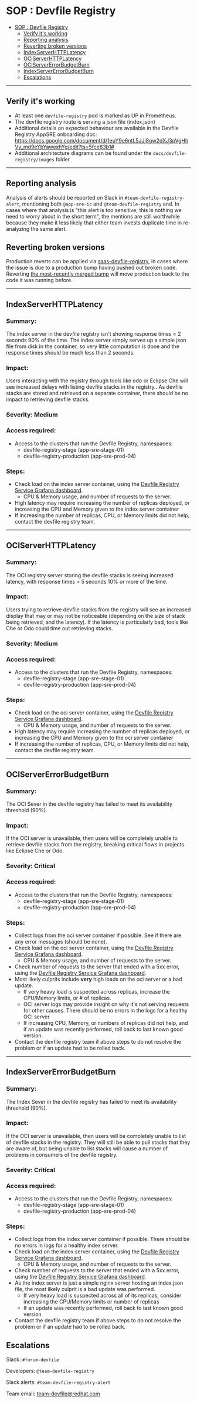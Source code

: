 # SOP : Devfile Registry

<!-- TOC depthTo:2 -->

- [SOP : Devfile Registry](#sop--devfile-registry)
    - [Verify it's working](#verify-its-working)
    - [Reporting analysis](#reporting-analysis)
    - [Reverting broken versions](#reverting-broken-versions)
    - [IndexServerHTTPLatency](#indexserverhttplatency)
    - [OCIServerHTTPLatency](#ociserverhttplatency)
    - [OCIServerErrorBudgetBurn](#ociservererrorbudgetburn)
    - [IndexServerErrorBudgetBurn](#indexservererrorbudgetburn)
    - [Escalations](#escalations)

<!-- /TOC -->

---

## Verify it's working

- At least one `devfile-registry` pod is marked as UP in Prometheus.
- The devfile registry route is serving a json file (index.json)
- Additional details on expected behaviour are available in the Devfile Registry AppSRE onboarding doc: https://docs.google.com/document/d/1euY9e6ntL5JJj8gw2dXJ3pVgHhVy_md9eYbYawexhYg/edit?ts=5fce83b1#
- Additional architecture diagrams can be found under the `docs/devfile-registry/images` folder

---

## Reporting analysis

Analysis of alerts should be reported on Slack in `#team-devfile-registry-alert`, mentioning both `@app-sre-ic` and `@team-devfile-registry` and.
In cases where that analysis is "this alert is too sensitive; this is nothing we need to worry about in the short term", the mentions are still worthwhile because they make it less likely that either team invests duplicate time in re-analyzing the same alert.

## Reverting broken versions

Production reverts can be applied via [saas-devfile-registry][], in cases where the issue is due to a production bump having pushed out broken code.
Reverting [the most-recently merged bump][saas-devfile-registry-bump] will move production back to the code it was running before.

---

## IndexServerHTTPLatency

### Summary:

The index server in the devfile registry isn't showing response times < 2 seconds 90% of the time. The index server simply serves up a simple json file from disk in the container, so very little computation is done and the response times should be much less than 2 seconds.

### Impact:

Users interacting with the registry through tools like odo or Eclipse Che will see increased delays with listing devfile stacks in the registry.. As devfile stacks are stored and retrieved on a separate container, there should be no impact to retrieving devfile stacks.

### Severity: Medium

### Access required:

- Access to the clusters that run the Devfile Registry, namespaces:
    - devfile-registry-stage (app-sre-stage-01)
    - devfile-registry-production (app-sre-prod-04)

### Steps:

- Check load on the index server container, using the [Devfile Registry Service Grafana dashboard][].
    - CPU & Memory usage, and number of requests to the server.
- High latency may require increasing the number of replicas deployed, or increasing the CPU and Memory given to the index server container
- If increasing the number of replicas, CPU, or Memory limits did not help, contact the devfile registry team.
---

## OCIServerHTTPLatency

### Summary:

The OCI registry server storing the devfile stacks is seeing increased latency, with response times > 5 seconds 10% or more of the time.

### Impact:

Users trying to retrieve devfile stacks from the registry will see an increased display that may or may not be noticeable (depending on the size of stack being retrieved, and the latency). If the latency is particularly bad, tools like Che or Odo could time out retrieving stacks.

### Severity: Medium

### Access required:

- Access to the clusters that run the Devfile Registry, namespaces:
    - devfile-registry-stage (app-sre-stage-01)
    - devfile-registry-production (app-sre-prod-04)

### Steps:

- Check load on the oci server container, using the [Devfile Registry Service Grafana dashboard][].
    - CPU & Memory usage, and number of requests to the server.
- High latency may require increasing the number of replicas deployed, or increasing the CPU and Memory given to the oci server container
- If increasing the number of replicas, CPU, or Memory limits did not help, contact the devfile registry team.

---

## OCIServerErrorBudgetBurn

### Summary:

The OCI Sever in the devfile registry has failed to meet its availability threshold (90%). 

### Impact:

If the OCI server is unavailable, then users will be completely unable to retrieve devfile stacks from the registry, breaking critical flows in projects like Eclipse Che or Odo.

### Severity: Critical

### Access required:

- Access to the clusters that run the Devfile Registry, namespaces:
    - devfile-registry-stage (app-sre-stage-01)
    - devfile-registry-production (app-sre-prod-04)

### Steps:

- Collect logs from the oci server container if possible. See if there are any error messages (should be none).
- Check load on the oci server container, using the [Devfile Registry Service Grafana dashboard][].
   - CPU & Memory usage, and number of requests to the server.
- Check number of requests to the server that ended with a 5xx error, using the [Devfile Registry Service Grafana dashboard][].
- Most likely culprits include **very** high loads on the oci server or a bad update. 
   - If very heavy load is suspected across replicas, increase the CPU/Memory limits, or # of replicas.
   - OCI server logs may provide insight on why it's not serving requests for other causes. There should be no errors in the logs for a healthy OCI server
   - If increasing CPU, Memory, or numbers of replicas did not help, and if an update was recently performed, roll back to last known good version. 
- Contact the devfile registry team if above steps to do not resolve the problem or if an update had to be rolled back.

---

## IndexServerErrorBudgetBurn

### Summary:

The Index Sever in the devfile registry has failed to meet its availability threshold (90%). 

### Impact:

If the OCI server is unavailable, then users will be completely unable to list of devfile stacks in the registry. They will still be able to pull stacks that they are aware of, but being unable to list stacks will cause a number of problems in consumers of the devfile registry.

### Severity: Critical

### Access required:

- Access to the clusters that run the Devfile Registry, namespaces:
    - devfile-registry-stage (app-sre-stage-01)
    - devfile-registry-production (app-sre-prod-04)

### Steps:

- Collect logs from the index server container if possible. There should be no errors in logs for a healthy index server.
- Check load on the index server container, using the [Devfile Registry Service Grafana dashboard][].
   - CPU & Memory usage, and number of requests to the server.
- Check number of requests to the server that ended with a 5xx error, using the [Devfile Registry Service Grafana dashboard][].
- As the index server is just a simple nginx server hosting an index.json file, the most likely culprit is a bad update was performed.
   - If very heavy load is suspected across all of its replicas, consider increasing the CPU/Memory limits or number of replicas
   - If an update was recently performed, roll back to last known good version
- Contact the devfile registry team if above steps to do not resolve the problem or if an update had to be rolled back.


## Escalations

Slack: `#forum-devfile`

Developers: `@team-devfile-registry`

Slack alerts: `#team-devfile-registry-alert`

Team email: team-devfile@redhat.com

[saas-devfile-registry]: https://gitlab.cee.redhat.com/service/app-interface/-/blob/master/data/services/devfile-registry/cicd/ci-int/saas.yaml
[saas-devfile-registry-bump]: https://gitlab.cee.redhat.com/service/app-interface/-/commits/master/data/services/devfile-registry/cicd/ci-int/saas.yaml
[Devfile Registry Service Grafana dashboard]: https://grafana.app-sre.devshift.net/d/7s_TsTsGz/devfile-registry-service?orgId=1
